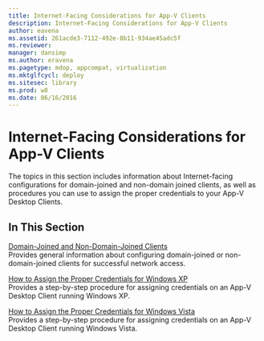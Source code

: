 ```yaml
---
title: Internet-Facing Considerations for App-V Clients
description: Internet-Facing Considerations for App-V Clients
author: eavena
ms.assetid: 261acde3-7112-492e-8b11-934ae45adc5f
ms.reviewer: 
manager: dansimp
ms.author: eravena
ms.pagetype: mdop, appcompat, virtualization
ms.mktglfcycl: deploy
ms.sitesec: library
ms.prod: w8
ms.date: 06/16/2016
---
```



# Internet-Facing Considerations for App-V Clients


The topics in this section includes information about Internet-facing configurations for domain-joined and non-domain joined clients, as well as procedures you can use to assign the proper credentials to your App-V Desktop Clients.

## In This Section


<a href="" id="domain-joined-and-non-domain-joined-clients"></a>[Domain-Joined and Non-Domain-Joined Clients](domain-joined-and-non-domain-joined-clients.md)  
Provides general information about configuring domain-joined or non-domain-joined clients for successful network access.

<a href="" id="how-to-assign--the-proper-credentials-for-windows-xp"></a>[How to Assign the Proper Credentials for Windows XP](how-to-assign--the-proper-credentials-for-windows-xp.md)  
Provides a step-by-step procedure for assigning credentials on an App-V Desktop Client running Windows XP.

<a href="" id="how-to-assign--the-proper-credentials-for-windows-vista"></a>[How to Assign the Proper Credentials for Windows Vista](how-to-assign--the-proper-credentials-for-windows-vista.md)  
Provides a step-by-step procedure for assigning credentials on an App-V Desktop Client running Windows Vista.

 

 





